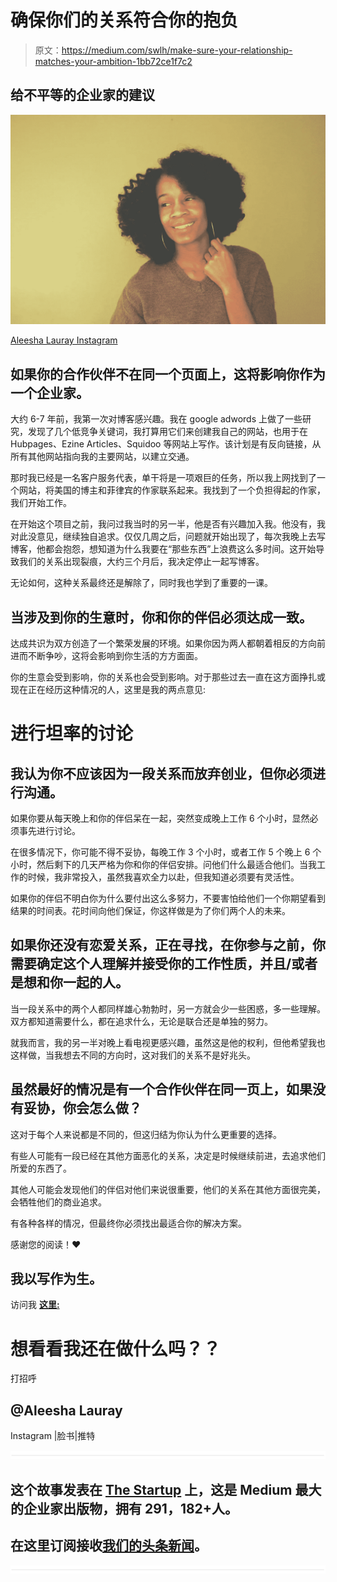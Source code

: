 # 确保你们的关系符合你的抱负

> 原文：<https://medium.com/swlh/make-sure-your-relationship-matches-your-ambition-1bb72ce1f7c2>

## 给不平等的企业家的建议

![](img/a3712eb0440e8f2696261a88a277b900.png)

[Aleesha Lauray Instagram](https://www.instagram.com/aleeshalauray/)

## 如果你的合作伙伴不在同一个页面上，这将影响你作为一个企业家。

大约 6-7 年前，我第一次对博客感兴趣。我在 google adwords 上做了一些研究，发现了几个低竞争关键词，我打算用它们来创建我自己的网站，也用于在 Hubpages、Ezine Articles、Squidoo 等网站上写作。该计划是有反向链接，从所有其他网站指向我的主要网站，以建立交通。

那时我已经是一名客户服务代表，单干将是一项艰巨的任务，所以我上网找到了一个网站，将美国的博主和菲律宾的作家联系起来。我找到了一个负担得起的作家，我们开始工作。

在开始这个项目之前，我问过我当时的另一半，他是否有兴趣加入我。他没有，我对此没意见，继续独自追求。仅仅几周之后，问题就开始出现了，每次我晚上去写博客，他都会抱怨，想知道为什么我要在“那些东西”上浪费这么多时间。这开始导致我们的关系出现裂痕，大约三个月后，我决定停止一起写博客。

无论如何，这种关系最终还是解除了，同时我也学到了重要的一课。

## 当涉及到你的生意时，你和你的伴侣必须达成一致。

达成共识为双方创造了一个繁荣发展的环境。如果你因为两人都朝着相反的方向前进而不断争吵，这将会影响到你生活的方方面面。

你的生意会受到影响，你的关系也会受到影响。对于那些过去一直在这方面挣扎或现在正在经历这种情况的人，这里是我的两点意见:

# 进行坦率的讨论

## 我认为你不应该因为一段关系而放弃创业，但你必须进行沟通。

如果你要从每天晚上和你的伴侣呆在一起，突然变成晚上工作 6 个小时，显然必须事先进行讨论。

在很多情况下，你可能不得不妥协，每晚工作 3 个小时，或者工作 5 个晚上 6 个小时，然后剩下的几天严格为你和你的伴侣安排。问他们什么最适合他们。当我工作的时候，我非常投入，虽然我喜欢全力以赴，但我知道必须要有灵活性。

如果你的伴侣不明白你为什么要付出这么多努力，不要害怕给他们一个你期望看到结果的时间表。花时间向他们保证，你这样做是为了你们两个人的未来。

## 如果你还没有恋爱关系，正在寻找，在你参与之前，你需要确定这个人理解并接受你的工作性质，并且/或者是想和你一起的人。

当一段关系中的两个人都同样雄心勃勃时，另一方就会少一些困惑，多一些理解。双方都知道需要什么，都在追求什么，无论是联合还是单独的努力。

就我而言，我的另一半对晚上看电视更感兴趣，虽然这是他的权利，但他希望我也这样做，当我想去不同的方向时，这对我们的关系不是好兆头。

## 虽然最好的情况是有一个合作伙伴在同一页上，如果没有妥协，你会怎么做？

这对于每个人来说都是不同的，但这归结为你认为什么更重要的选择。

有些人可能有一段已经在其他方面恶化的关系，决定是时候继续前进，去追求他们所爱的东西了。

其他人可能会发现他们的伴侣对他们来说很重要，他们的关系在其他方面很完美，会牺牲他们的商业追求。

有各种各样的情况，但最终你必须找出最适合你的解决方案。

感谢您的阅读！❤

## 我以写作为生。

访问我 [**这里:**](http://www.aleeshalauray.com)

# **想看看我还在做什么吗？？**

打招呼

## @Aleesha Lauray

Instagram |脸书|推特

![](img/731acf26f5d44fdc58d99a6388fe935d.png)

## 这个故事发表在 [The Startup](https://medium.com/swlh) 上，这是 Medium 最大的企业家出版物，拥有 291，182+人。

## 在这里订阅接收[我们的头条新闻](http://growthsupply.com/the-startup-newsletter/)。

![](img/731acf26f5d44fdc58d99a6388fe935d.png)